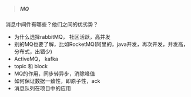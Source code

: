 > ##### MQ

消息中间件有哪些？他们之间的优劣势？ 

- 为什么选择rabbitMQ， 社区活跃，高并发
- 别的MQ也要了解，比如RocketMQ(阿里的，java开发，再次开发，并发高，分布式，出错少)
- ActiveMQ， kafka
- topic 和 block
- MQ的作用，同步转异步，消除峰值
- 如何保证数据一致性，即原子性，ack
- 消息队列在项目中的应用
